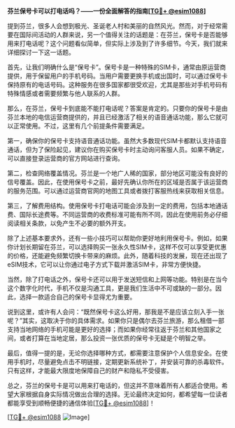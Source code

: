 **芬兰保号卡可以打电话吗？——一份全面解答的指南[[TG💪+ @esim1088](https://t.me/s/esim1088)]**

提到芬兰，很多人会想到极光、圣诞老人村和美丽的自然风光。然而，对于经常需要在国际间活动的人群来说，另一个值得关注的话题是：在芬兰，保号卡是否能够用来打电话呢？这个问题看似简单，但实际上涉及到了许多细节。今天，我们就来详细探讨一下这一话题。

首先，让我们明确什么是“保号卡”。保号卡是一种特殊的SIM卡，通常由原运营商提供，用于保留用户的手机号码。当用户需要更换手机或出国时，可以通过保号卡保持原有的电话号码。这种服务在很多国家都很受欢迎，尤其是那些对手机号码有特殊情感或者需要频繁与他人联系的人群。

那么，在芬兰，保号卡到底能不能打电话呢？答案是肯定的。只要你的保号卡是由芬兰本地的电信运营商提供的，并且已经激活了相关的语音通话功能，那么它就可以正常使用。不过，这里有几个前提条件需要满足。

第一，确保你的保号卡支持语音通话功能。虽然大多数现代SIM卡都默认支持语音通话，但为了保险起见，建议你在购买保号卡时主动询问客服人员。如果不确定，可以直接登录运营商的官方网站进行查询。

第二，检查网络覆盖情况。芬兰是一个地广人稀的国家，部分地区可能没有良好的信号覆盖。因此，在使用保号卡之前，最好先确认你所在的区域是否属于该运营商的服务范围。可以通过运营商官网的地图工具或者拨打客服热线来获取相关信息。

第三，了解费用结构。使用保号卡打电话可能会涉及到一定的费用，包括本地通话费、国际长途费等。不同运营商的收费标准可能有所不同，因此在使用前务必仔细阅读相关条款，以免产生不必要的额外开支。

除了上述基本要求外，还有一些小技巧可以帮助你更好地利用保号卡。例如，如果你计划长期留在芬兰，可以选择购买一张永久性SIM卡，这样不仅可以享受更优惠的价格，还能避免频繁切换卡带来的麻烦。此外，随着科技的发展，现在还出现了eSIM技术，它可以让你通过电子方式下载并激活SIM卡，非常方便快捷。

当然，除了打电话之外，保号卡还可以用于发送短信和上网等功能。特别是在当今这个数字化时代，手机不仅是沟通工具，更是我们生活中不可或缺的一部分。因此，选择一款适合自己的保号卡显得尤为重要。

说到这里，或许有人会问：“既然保号卡这么好用，那我是不是应该立刻入手一张呢？”其实，这取决于你的具体需求。如果你只是偶尔去芬兰旅游，那么租借一部支持当地网络的手机可能是更好的选择；而如果你经常往返于芬兰和其他国家之间，或者打算在当地定居，那么投资一张优质的保号卡无疑是个明智之举。

最后，值得一提的是，无论你选择哪种方式，都需要注意保护个人信息安全。在使用手机时，尽量避免点击不明链接，定期更新系统补丁，并安装可靠的杀毒软件。只有这样，才能最大限度地保障自己的财产和隐私不受侵害。

总之，芬兰的保号卡是可以用来打电话的，但这并不意味着所有人都适合使用。希望大家根据自身实际情况做出合理的选择。无论最终决定如何，都希望每一位读者都能享受到顺畅便捷的通信体验[[TG💪+ @esim1088](https://t.me/s/esim1088)]！

[[TG💪+ @esim1088](https://t.me/s/esim1088) ![Image](https://i.postimg.cc/4NQfJmqS/Snipaste-2025-05-13-00-14-12.png)]